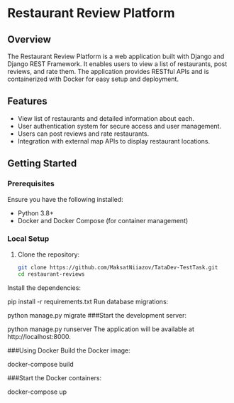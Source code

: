 # Restaurant Review Platform

## Overview

The Restaurant Review Platform is a web application built with Django and Django REST Framework. It enables users to view a list of restaurants, post reviews, and rate them. The application provides RESTful APIs and is containerized with Docker for easy setup and deployment.

## Features

- View list of restaurants and detailed information about each.
- User authentication system for secure access and user management.
- Users can post reviews and rate restaurants.
- Integration with external map APIs to display restaurant locations.

## Getting Started

### Prerequisites

Ensure you have the following installed:
- Python 3.8+
- Docker and Docker Compose (for container management)

### Local Setup

1. Clone the repository:
   ```sh
   git clone https://github.com/MaksatNiiazov/TataDev-TestTask.git
   cd restaurant-reviews
Install the dependencies:


pip install -r requirements.txt
Run database migrations:


python manage.py migrate
###Start the development server:

python manage.py runserver
The application will be available at http://localhost:8000.

###Using Docker
Build the Docker image:

docker-compose build

###Start the Docker containers:

docker-compose up
